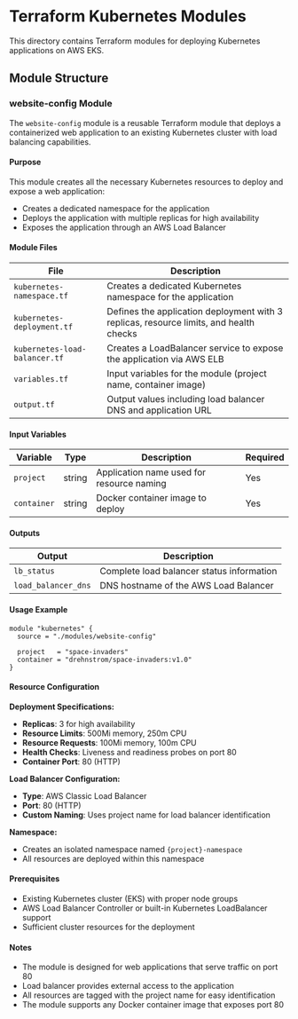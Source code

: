 # Terraform Kubernetes Modules

This directory contains Terraform modules for deploying Kubernetes applications on AWS EKS.

## Module Structure

### website-config Module

The `website-config` module is a reusable Terraform module that deploys a containerized web application to an existing Kubernetes cluster with load balancing capabilities.

#### Purpose
This module creates all the necessary Kubernetes resources to deploy and expose a web application:
- Creates a dedicated namespace for the application
- Deploys the application with multiple replicas for high availability
- Exposes the application through an AWS Load Balancer

#### Module Files

| File | Description |
|------|-------------|
| `kubernetes-namespace.tf` | Creates a dedicated Kubernetes namespace for the application |
| `kubernetes-deployment.tf` | Defines the application deployment with 3 replicas, resource limits, and health checks |
| `kubernetes-load-balancer.tf` | Creates a LoadBalancer service to expose the application via AWS ELB |
| `variables.tf` | Input variables for the module (project name, container image) |
| `output.tf` | Output values including load balancer DNS and application URL |

#### Input Variables

| Variable | Type | Description | Required |
|----------|------|-------------|----------|
| `project` | string | Application name used for resource naming | Yes |
| `container` | string | Docker container image to deploy | Yes |

#### Outputs

| Output | Description |
|--------|-------------|
| `lb_status` | Complete load balancer status information |
| `load_balancer_dns` | DNS hostname of the AWS Load Balancer |

#### Usage Example

```hcl
module "kubernetes" {
  source = "./modules/website-config"

  project   = "space-invaders"
  container = "drehnstrom/space-invaders:v1.0"
}
```

#### Resource Configuration

**Deployment Specifications:**
- **Replicas**: 3 for high availability
- **Resource Limits**: 500Mi memory, 250m CPU
- **Resource Requests**: 100Mi memory, 100m CPU  
- **Health Checks**: Liveness and readiness probes on port 80
- **Container Port**: 80 (HTTP)

**Load Balancer Configuration:**
- **Type**: AWS Classic Load Balancer
- **Port**: 80 (HTTP)
- **Custom Naming**: Uses project name for load balancer identification

**Namespace:**
- Creates an isolated namespace named `{project}-namespace`
- All resources are deployed within this namespace

#### Prerequisites

- Existing Kubernetes cluster (EKS) with proper node groups
- AWS Load Balancer Controller or built-in Kubernetes LoadBalancer support
- Sufficient cluster resources for the deployment

#### Notes

- The module is designed for web applications that serve traffic on port 80
- Load balancer provides external access to the application
- All resources are tagged with the project name for easy identification
- The module supports any Docker container image that exposes port 80